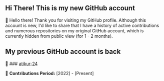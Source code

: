 ## Hi There! This is my new GitHub account 

👋 Hello there! Thank you for visiting my GitHub profile. Although this account is new, I'd like to share that I have a history of active contributions and numerous repositories on my original GitHub account, which is currently hidden from public view (for 1 - 2 months).

## My previous GitHub account is back

🔗 ### [atikur-24](https://github.com/atikur-24)

📅 **Contributions Period:** [2022] - [Present]
